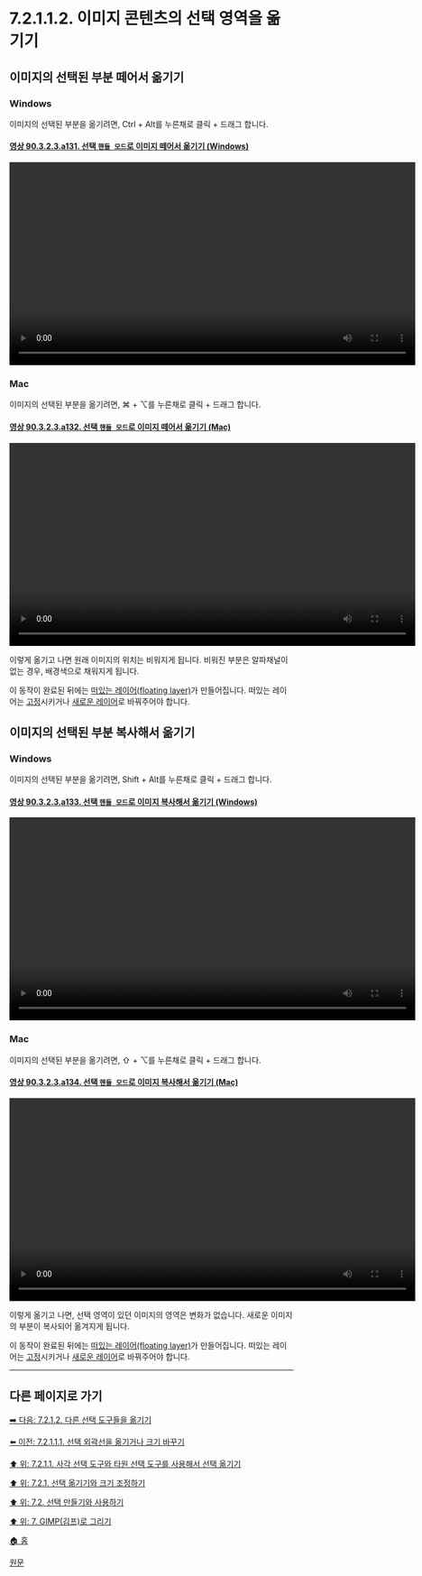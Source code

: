 # 7.2.1.1.2. 이미지 콘텐츠의 선택 영역을 옮기기

## 이미지의 선택된 부분 떼어서 옮기기

### Windows
이미지의 선택된 부분을 옮기려면, Ctrl + Alt를 누른채로 클릭 + 드래그 합니다.

<a id="90-03-02-03-a131"></a>

#### [영상 90.3.2.3.a131. 선택 `핸들 모드`로 이미지 떼어서 옮기기 (Windows)](./90-03-02-03-rectangle_select.md#90-03-02-03-a131)
<video controls="controls" width="720" src="https://github.com/wonder13662/gimp/assets/15767104/91f98102-d20f-4c2a-8e55-8053db29855b"></video>

### Mac
이미지의 선택된 부분을 옮기려면, ⌘ + ⌥를 누른채로 클릭 + 드래그 합니다.

<a id="90-03-02-03-a132"></a>

#### [영상 90.3.2.3.a132. 선택 `핸들 모드`로 이미지 떼어서 옮기기 (Mac)](./90-03-02-03-rectangle_select.md#90-03-02-03-a132)
<video controls="controls" width="720" src="https://github.com/wonder13662/gimp/assets/15767104/3ae6839a-940b-4d2f-87ee-9f604178aaa7"></video>

이렇게 옮기고 나면 원래 이미지의 위치는 비워지게 됩니다. 비워진 부분은 알파채널이 없는 경우, 배경색으로 채워지게 됩니다. 

이 동작이 완료된 뒤에는 [떠있는 레이어(floating layer)](./16-04-05-float.md)가 만들어집니다. 떠있는 레이어는 [고정](./16-04-05-float.md)시키거나 [새로운 레이어](./16-07-02-new-layer.md)로 바꿔주어야 합니다.

## 이미지의 선택된 부분 복사해서 옮기기

### Windows
이미지의 선택된 부분을 옮기려면, Shift + Alt를 누른채로 클릭 + 드래그 합니다.

<a id="90-03-02-03-a133"></a>

#### [영상 90.3.2.3.a133. 선택 `핸들 모드`로 이미지 복사해서 옮기기 (Windows)](./90-03-02-03-rectangle_select.md#90-03-02-03-a133)
<video controls="controls" width="720" src="https://github.com/wonder13662/gimp/assets/15767104/f073dc29-cfdb-432c-973a-758a043d3629"></video>

### Mac
이미지의 선택된 부분을 옮기려면, ⇧ + ⌥를 누른채로 클릭 + 드래그 합니다.

<a id="90-03-02-03-a134"></a>

#### [영상 90.3.2.3.a134. 선택 `핸들 모드`로 이미지 복사해서 옮기기 (Mac)](./90-03-02-03-rectangle_select.md#90-03-02-03-a134)
<video controls="controls" width="720" src="https://github.com/wonder13662/gimp/assets/15767104/f4aec06c-3ffd-4c8a-82b2-7d92a5b9af61"></video>

이렇게 옮기고 나면, 선택 영역이 있던 이미지의 영역은 변화가 없습니다. 새로운 이미지의 부분이 복사되어 옮겨지게 됩니다.

이 동작이 완료된 뒤에는 [떠있는 레이어(floating layer)](./16-04-05-float.md)가 만들어집니다. 떠있는 레이어는 [고정](./16-04-05-float.md)시키거나 [새로운 레이어](./16-07-02-new-layer.md)로 바꿔주어야 합니다.

***

## 다른 페이지로 가기
[➡️ 다음: 7.2.1.2. 다른 선택 도구들을 옮기기](./07-02-01-02-moving_using_other_selection_tools.md)

[⬅️ 이전: 7.2.1.1.1. 선택 외곽선을 옮기거나 크기 바꾸기](./07-02-01-01-01-moving_and_resizing_the_selection_outline.md)

[⬆️ 위: 7.2.1.1. 사각 선택 도구와 타원 선택 도구를 사용해서 선택 옮기기](./07-02-01-00-moving-or-resizing-a-selection.md)

[⬆️ 위: 7.2.1. 선택 옮기기와 크기 조정하기](./07-02-01-00-moving-or-resizing-a-selection.md)

[⬆️ 위: 7.2. 선택 만들기와 사용하기](./07-02-00-creating-and-using-selections.md)

[⬆️ 위: 7. GIMP(김프)로 그리기](./07-00-painting-with-gimp.md)

[🏠 홈](./00-home.md)

[원문](https://docs.gimp.org/2.10/ko/gimp-using-selections.html#idm3940)

